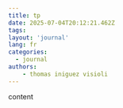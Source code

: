 ```yaml
---
title: tp
date: 2025-07-04T20:12:21.462Z
tags:
layout: 'journal'
lang: fr
categories: 
  - journal
authors:
    - thomas iniguez visioli
---
```

content 